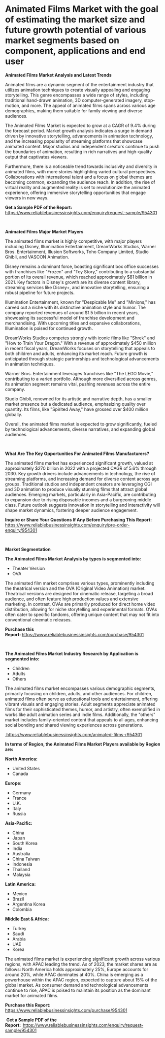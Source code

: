 <p><h1>Animated Films Market with the goal of estimating the market size and future growth potential of various market segments based on component, applications and end user</h1></p><p><strong>Animated Films Market Analysis and Latest Trends</strong></p>
<p><p>Animated films are a dynamic segment of the entertainment industry that utilizes animation techniques to create visually appealing and engaging storytelling. This genre encompasses a wide range of styles, including traditional hand-drawn animation, 3D computer-generated imagery, stop-motion, and more. The appeal of animated films spans across various age demographics, making them suitable for family viewing and diverse audiences.</p><p>The Animated Films Market is expected to grow at a CAGR of 9.4% during the forecast period. Market growth analysis indicates a surge in demand driven by innovative storytelling, advancements in animation technology, and the increasing popularity of streaming platforms that showcase animated content. Major studios and independent creators continue to push the boundaries of animation, resulting in rich narratives and high-quality output that captivates viewers.</p><p>Furthermore, there is a noticeable trend towards inclusivity and diversity in animated films, with more stories highlighting varied cultural perspectives. Collaborations with international talent and a focus on global themes are becoming common, expanding the audience reach. In addition, the rise of virtual reality and augmented reality is set to revolutionize the animated experience, offering immersive storytelling opportunities that engage viewers in new ways.</p></p>
<p><strong>Get a Sample PDF of the Report:&nbsp;</strong> <a href="https://www.reliablebusinessinsights.com/enquiry/request-sample/954301?utm_campaign=2925&utm_medium=2&utm_source=Github&utm_content=ia&utm_term=18042025&utm_id=animated-films">https://www.reliablebusinessinsights.com/enquiry/request-sample/954301</a></p>
<p>&nbsp;</p>
<p><strong>Animated Films Major Market Players</strong></p>
<p><p>The animated films market is highly competitive, with major players including Disney, Illumination Entertainment, DreamWorks Studios, Warner Bros. Entertainment, Illusion Softworks, Toho Company Limited, Studio Ghibli, and VASOON Animation. </p><p>Disney remains a dominant force, boasting significant box office successes with franchises like "Frozen" and "Toy Story," contributing to a substantial portion of its overall revenue, which reached approximately $81 billion in 2021. Key factors in Disney's growth are its diverse content library, streaming services like Disney+, and innovative storytelling, ensuring a robust pipeline for future projects.</p><p>Illumination Entertainment, known for "Despicable Me" and "Minions," has carved out a niche with its distinctive animation style and humor. The company reported revenues of around $1.5 billion in recent years, showcasing its successful model of franchise development and merchandising. With upcoming titles and expansive collaborations, Illumination is poised for continued growth.</p><p>DreamWorks Studios competes strongly with iconic films like "Shrek" and "How to Train Your Dragon." With a revenue of approximately $450 million in recent fiscal years, DreamWorks focuses on storytelling that appeals to both children and adults, enhancing its market reach. Future growth is anticipated through strategic partnerships and technological advancements in animation techniques.</p><p>Warner Bros. Entertainment leverages franchises like "The LEGO Movie," contributing to a varied portfolio. Although more diversified across genres, its animation segment remains vital, pushing revenues across the entire company.</p><p>Studio Ghibli, renowned for its artistic and narrative depth, has a smaller market presence but a dedicated audience, emphasizing quality over quantity. Its films, like "Spirited Away," have grossed over $400 million globally.</p><p>Overall, the animated films market is expected to grow significantly, fueled by technological advancements, diverse narratives, and expanding global audiences.</p></p>
<p>&nbsp;</p>
<p><strong>What Are The Key Opportunities For Animated Films Manufacturers?</strong></p>
<p><p>The animated films market has experienced significant growth, valued at approximately $270 billion in 2022 with a projected CAGR of 5.6% through 2030. Key growth drivers include advancements in technology, the rise of streaming platforms, and increasing demand for diverse content across age groups. Traditional studios and independent creators are leveraging CGI and 3D animation to produce visually stunning films that attract global audiences. Emerging markets, particularly in Asia-Pacific, are contributing to expansion due to rising disposable incomes and a burgeoning middle class. Future outlook suggests innovation in storytelling and interactivity will shape market dynamics, fostering deeper audience engagement.</p></p>
<p><strong>Inquire or Share Your Questions If Any Before Purchasing This Report:</strong> <a href="https://www.reliablebusinessinsights.com/enquiry/pre-order-enquiry/954301?utm_campaign=2925&utm_medium=2&utm_source=Github&utm_content=ia&utm_term=18042025&utm_id=animated-films">https://www.reliablebusinessinsights.com/enquiry/pre-order-enquiry/954301</a></p>
<p>&nbsp;</p>
<p><strong>Market Segmentation</strong></p>
<p><strong>The Animated Films Market Analysis by types is segmented into:</strong></p>
<p><ul><li>Theater Version</li><li>OVA</li></ul></p>
<p><p>The animated film market comprises various types, prominently including the theatrical version and the OVA (Original Video Animation) market. Theatrical versions are designed for cinematic release, targeting a broad audience, and often feature high production values and extensive marketing. In contrast, OVAs are primarily produced for direct home video distribution, allowing for niche storytelling and experimental formats. OVAs often cater to specific fandoms, offering unique content that may not fit into conventional cinematic releases.</p></p>
<p><strong>Purchase this Report:&nbsp;</strong><a href="https://www.reliablebusinessinsights.com/purchase/954301?utm_campaign=2925&utm_medium=2&utm_source=Github&utm_content=ia&utm_term=18042025&utm_id=animated-films">https://www.reliablebusinessinsights.com/purchase/954301</a></p>
<p>&nbsp;</p>
<p><strong>The Animated Films Market Industry Research by Application is segmented into:</strong></p>
<p><ul><li>Children</li><li>Adults</li><li>Others</li></ul></p>
<p><p>The animated films market encompasses various demographic segments, primarily focusing on children, adults, and other audiences. For children, animated films often serve as educational tools and entertainment, offering vibrant visuals and engaging stories. Adult segments appreciate animated films for their sophisticated themes, humor, and artistry, often exemplified in works like adult animation series and indie films. Additionally, the "others" market includes family-oriented content that appeals to all ages, enhancing social bonding and shared viewing experiences across generations.</p></p>
<p><a href="https://www.reliablebusinessinsights.com/animated-films-r954301?utm_campaign=2925&utm_medium=2&utm_source=Github&utm_content=ia&utm_term=18042025&utm_id=animated-films">&nbsp;https://www.reliablebusinessinsights.com/animated-films-r954301</a></p>
<p><strong>In terms of Region, the Animated Films Market Players available by Region are:</strong></p>
<p>
    <p> <strong> North America: </strong>
        <ul>
            <li>United States</li>
            <li>Canada</li>
        </ul>
        </p> 
    <p> <strong> Europe: </strong>
        <ul>
            <li>Germany</li>
            <li>France</li>
            <li>U.K.</li>
            <li>Italy</li>
            <li>Russia</li>
        </ul>
        </p> 
    <p> <strong> Asia-Pacific: </strong>
        <ul>
            <li>China</li>
            <li>Japan</li>
            <li>South Korea</li>
            <li>India</li>
            <li>Australia</li>
            <li>China Taiwan</li>
            <li>Indonesia</li>
            <li>Thailand</li>
            <li>Malaysia</li>
        </ul>
        </p> 
    <p> <strong> Latin America: </strong>
        <ul>
            <li>Mexico</li>
            <li>Brazil</li>
            <li>Argentina Korea</li>
            <li>Colombia</li>
        </ul>
        </p> 
    <p> <strong> Middle East & Africa: </strong>
        <ul>
            <li>Turkey</li>
            <li>Saudi</li>
            <li>Arabia</li>
            <li>UAE</li>
            <li>Korea</li>
        </ul>
    </p>
    </p>
<p><p>The animated films market is experiencing significant growth across various regions, with APAC leading the trend. As of 2023, the market shares are as follows: North America holds approximately 25%, Europe accounts for around 20%, while APAC dominates at 40%. China is emerging as a powerhouse within the APAC region, expected to capture about 15% of the global market. As consumer demand and technological advancements continue to rise, APAC is poised to maintain its position as the dominant market for animated films.</p></p>
<p><strong>Purchase this Report: </strong><a href="https://www.reliablebusinessinsights.com/purchase/954301?utm_campaign=2925&utm_medium=2&utm_source=Github&utm_content=ia&utm_term=18042025&utm_id=animated-films">https://www.reliablebusinessinsights.com/purchase/954301</a></p>
<p>&nbsp;<strong>Get a Sample PDF of the Report:&nbsp;&nbsp;</strong><a href="https://www.reliablebusinessinsights.com/enquiry/request-sample/954301?utm_campaign=2925&utm_medium=2&utm_source=Github&utm_content=ia&utm_term=18042025&utm_id=animated-films">https://www.reliablebusinessinsights.com/enquiry/request-sample/954301</a></p>
<p><strong></strong></p>
<p><p></p><p></p><p></p></p>
